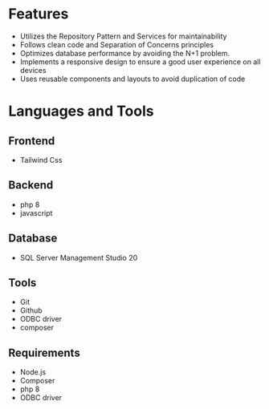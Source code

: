 # Features
- Utilizes the Repository Pattern and Services for maintainability
- Follows clean code and Separation of Concerns principles
- Optimizes database performance by avoiding the N+1 problem.
- Implements a responsive design to ensure a good user experience on all devices
- Uses reusable components and layouts to avoid duplication of code

# Languages and Tools
## Frontend
- Tailwind Css

## Backend
- php 8
- javascript

## Database
- SQL Server Management Studio 20

## Tools
- Git
- Github
- ODBC driver
- composer
 
## Requirements
- Node.js
- Composer
- php 8
- ODBC driver
